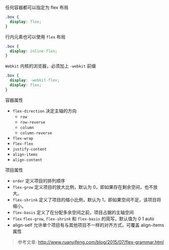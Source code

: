 任何容器都可以指定为 flex 布局

```css
.box {
  display: flex;
}
```

行内元素也可以使用 `flex` 布局

```css
.box {
  display: inline-flex;
}
```

`Webkit` 内核的浏览器，必须加上 `-webkit` 前缀

```css
.box {
  display: -webkit-flex;
  display: flex;
}
```

容器属性

- `flex-direction`
  决定主轴的方向
  - `row`
  - `row-reverse`
  - `column`
  - `column-reverse`
- `flex-wrap`
- `flex-flex`
- `justify-content`
- `align-items`
- `align-content`

项目属性

- `order`
  定义项目的排列顺序
- `flex-grow`
  定义项目的放大比例，默认为 0，即如果存在剩余空间，也不放大。
- `flex-shrink`
  定义了项目的缩小比例，默认为 1，即如果空间不足，该项目将缩小。
- `flex-basis`
  定义了在分配多余空间之前，项目占据的主轴空间
- `flex`
  `flex-grow`, `flex-shrink` 和 `flex-basis` 的简写，默认值为 0 1 auto
- align-self
  允许单个项目有与其他项目不一样的对齐方式，可覆盖 align-items 属性

> 参考文章: http://www.ruanyifeng.com/blog/2015/07/flex-grammar.html
